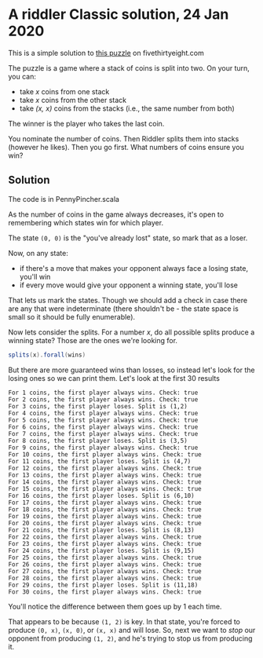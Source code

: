 # A riddler Classic solution, 24 Jan 2020

This is a simple solution to [this puzzle](https://fivethirtyeight.com/features/how-many-pennies-should-you-pinch/)
on fivethirtyeight.com 

The puzzle is a game where a stack of coins is split into two. On your turn, you can:

* take *x* coins from one stack
* take *x* coins from the other stack
* take *(x, x)* coins from the stacks (i.e., the same number from both)

The winner is the player who takes the last coin.

You nominate the number of coins. Then Riddler splits them into stacks (however he likes). Then you go first.
What numbers of coins ensure you win?

## Solution

The code is in PennyPincher.scala

As the number of coins in the game always decreases, it's open to remembering which states win for which player.

The state `(0, 0)` is the "you've already lost" state, so mark that as a loser.

Now, on any state:
 
* if there's a move that makes your opponent always face a losing state, you'll win
* if every move would give your opponent a winning state, you'll lose

That lets us mark the states. Though we should add a check in case there are any that were indeterminate 
(there shouldn't be - the state space is small so it should be fully enumerable).

Now lets consider the splits. For a number *x*, do all possible splits produce a winning state? 
Those are the ones we're looking for.

```scala
splits(x).forall(wins)
```

But there are more guaranteed wins than losses, so instead let's look for the losing ones so we can print them.
Let's look at the first 30 results

```
For 1 coins, the first player always wins. Check: true
For 2 coins, the first player always wins. Check: true
For 3 coins, the first player loses. Split is (1,2)
For 4 coins, the first player always wins. Check: true
For 5 coins, the first player always wins. Check: true
For 6 coins, the first player always wins. Check: true
For 7 coins, the first player always wins. Check: true
For 8 coins, the first player loses. Split is (3,5)
For 9 coins, the first player always wins. Check: true
For 10 coins, the first player always wins. Check: true
For 11 coins, the first player loses. Split is (4,7)
For 12 coins, the first player always wins. Check: true
For 13 coins, the first player always wins. Check: true
For 14 coins, the first player always wins. Check: true
For 15 coins, the first player always wins. Check: true
For 16 coins, the first player loses. Split is (6,10)
For 17 coins, the first player always wins. Check: true
For 18 coins, the first player always wins. Check: true
For 19 coins, the first player always wins. Check: true
For 20 coins, the first player always wins. Check: true
For 21 coins, the first player loses. Split is (8,13)
For 22 coins, the first player always wins. Check: true
For 23 coins, the first player always wins. Check: true
For 24 coins, the first player loses. Split is (9,15)
For 25 coins, the first player always wins. Check: true
For 26 coins, the first player always wins. Check: true
For 27 coins, the first player always wins. Check: true
For 28 coins, the first player always wins. Check: true
For 29 coins, the first player loses. Split is (11,18)
For 30 coins, the first player always wins. Check: true
```

You'll notice the difference between them goes up by 1 each time.

That appears to be because `(1, 2)` is key. In that state, you're forced to produce `(0, x)`, `(x, 0)`, or `(x, x)` and
will lose. So, next we want to *stop* our opponent from producing `(1, 2)`, and he's trying to stop us from producing it.